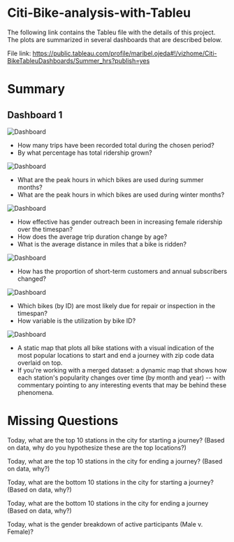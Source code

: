 # Citi-Bike-analysis-with-Tableu
The following link contains the Tableu file with the details of this project. The plots are summarized in several dashboards that are described below.

File link: https://public.tableau.com/profile/maribel.ojeda#!/vizhome/Citi-BikeTableuDashboards/Summer_hrs?publish=yes

# Summary

## Dashboard 1
![Dashboard](images/Dash1.png)
* How many trips have been recorded total during the chosen period?
* By what percentage has total ridership grown?

![Dashboard](images/Dash2.png)
* What are the peak hours in which bikes are used during summer months?
* What are the peak hours in which bikes are used during winter months?

![Dashboard](images/Dash3.png)
* How effective has gender outreach been in increasing female ridership over the timespan?
* How does the average trip duration change by age?
* What is the average distance in miles that a bike is ridden?

![Dashboard](images/Dash4.png)
* How has the proportion of short-term customers and annual subscribers changed?

![Dashboard](images/Dash5.png)
* Which bikes (by ID) are most likely due for repair or inspection in the timespan?
* How variable is the utilization by bike ID?

![Dashboard](images/Dash6.png)
* A static map that plots all bike stations with a visual indication of the most popular locations to start and end a journey with zip code data overlaid on top.
* If you're working with a merged dataset: a dynamic map that shows how each station's popularity changes over time (by month and year) -- with commentary pointing to any interesting events that may be behind these phenomena.

# Missing Questions
Today, what are the top 10 stations in the city for starting a journey? (Based on data, why do you hypothesize these are the top locations?)

Today, what are the top 10 stations in the city for ending a journey? (Based on data, why?)

Today, what are the bottom 10 stations in the city for starting a journey? (Based on data, why?)

Today, what are the bottom 10 stations in the city for ending a journey (Based on data, why?)

Today, what is the gender breakdown of active participants (Male v. Female)?

